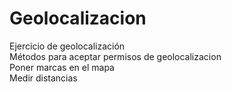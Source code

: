 # Geolocalizacion

Ejercicio de geolocalización  
Métodos para aceptar permisos de geolocalizacion  
Poner marcas en el mapa  
Medir distancias
